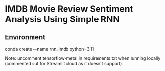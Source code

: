 # IMDB Movie Review Sentiment Analysis Using Simple RNN

## Environment

conda create --name rnn_imdb  python=3.11

Note: uncomment tensorflow-metal in requirements.txt when running locally (commented out for Streamlit cloud as it doesn't support)


